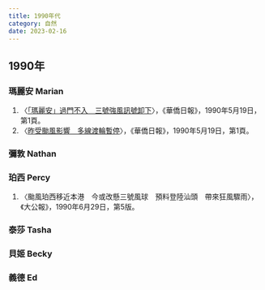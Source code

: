```yaml
---
title: 1990年代
category: 自然
date: 2023-02-16
---
```

## 1990年
### 瑪麗安 Marian
1. 〈[「瑪麗安」過門不入　三號強風訊號卸下](https://mmis.hkpl.gov.hk/coverpage/-/coverpage/view?_coverpage_WAR_mmisportalportlet_hsf=颱風%201990&p_r_p_-1078056564_c=QF757YsWv59H%2FuxqfBwEJGSMtJ1OteOa&_coverpage_WAR_mmisportalportlet_o=8&_coverpage_WAR_mmisportalportlet_actual_q=%28%20verbatim_dc.collection%3A%28%22Old%5C%20HK%5C%20Newspapers%22%29%20%29%20AND+%28%20%28%20allTermsMandatory%3A%28true%29%20OR+all_dc.title%3A%28颱風%29%20OR+all_dc.creator%3A%28颱風%29%20OR+all_dc.contributor%3A%28颱風%29%20OR+all_dc.subject%3A%28颱風%29%20OR+fulltext%3A%28颱風%29%20OR+all_dc.description%3A%28颱風%29%20%29%20%29&_coverpage_WAR_mmisportalportlet_sort_order=asc&_coverpage_WAR_mmisportalportlet_sort_field=dc.publicationdate_bsort&_coverpage_WAR_mmisportalportlet_freetext_filter=1990)〉，《華僑日報》，1990年5月19日，第1頁。
2. 〈[昨受颱風影響　多線渡輪暫停](https://mmis.hkpl.gov.hk/coverpage/-/coverpage/view?_coverpage_WAR_mmisportalportlet_hsf=颱風%201990&p_r_p_-1078056564_c=QF757YsWv59H%2FuxqfBwEJGSMtJ1OteOa&_coverpage_WAR_mmisportalportlet_o=8&_coverpage_WAR_mmisportalportlet_actual_q=%28%20verbatim_dc.collection%3A%28%22Old%5C%20HK%5C%20Newspapers%22%29%20%29%20AND+%28%20%28%20allTermsMandatory%3A%28true%29%20OR+all_dc.title%3A%28颱風%29%20OR+all_dc.creator%3A%28颱風%29%20OR+all_dc.contributor%3A%28颱風%29%20OR+all_dc.subject%3A%28颱風%29%20OR+fulltext%3A%28颱風%29%20OR+all_dc.description%3A%28颱風%29%20%29%20%29&_coverpage_WAR_mmisportalportlet_sort_order=asc&_coverpage_WAR_mmisportalportlet_sort_field=dc.publicationdate_bsort&_coverpage_WAR_mmisportalportlet_freetext_filter=1990)〉，《華僑日報》，1990年5月19日，第1頁。
### 彌敦 Nathan
### 珀西 Percy
1. 〈颱風珀西移近本港　今或改懸三號風球　預料登陸汕頭　帶來狂風驟雨〉，《大公報》，1990年6月29日，第5版。
### 泰莎 Tasha
### 貝姬 Becky
### 義德 Ed